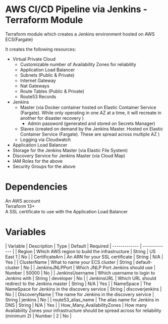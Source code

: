 # AWS CI/CD Pipeline via Jenkins - Terraform Module

Terraform module which creates a Jenkins environment hosted on AWS ECS(Fargate)

It creates the following resources:
* Virtual Private Cloud
  * Customizable number of Availability Zones for reliability
  * Application Load Balancer
  * Subnets (Public & Private)
  * Internet Gateway
  * Nat Gateways
  * Route Tables (Public & Private)
  * Route53 Records
* Jenkins
  * Master (via Docker container hosted on Elastic Container Service (Fargate). While only operating in one AZ at a time, it will recreate in another for disaster recovery )
    * Admin password (generated and stored on Secrets Manager)
  * Slaves (created on demand by the Jenkins Master. Hosted on Elastic Container Service (Fargate). These are spread across multiple AZ )
  * Logging via Cloudwatch
* Application Load Balancer
* Storage for the Jenkins Master (via Elastic File System)
* Discovery Service for Jenkins Master (via Cloud Map)
* IAM Roles for the above
* Security Groups for the above



# Dependencies
An AWS account  
Terraform 13+  
A SSL certificate to use with the Application Load Balancer


# Variables
| Variable  | Description | Type | Default | Required
| ------------- | ------------- |
| Region  | Which AWS region to build the infrastructure | String | US East 1 | No |
| CertificateArn | An ARN for your SSL certificate | String | N/A | Yes | 
| ClusterName | What to name your ECS cluster | String | default-cluster | No |
| JenkinsJNLPPort | Which JNLP Port Jenkins should use | Number | 50000 | No |
| JenkinsUsername | Which username to login to Jenkins with | String | developer | No |
| JenkinsURL | Which URL should redirect to the Jenkins master | String | N/A | Yes |
| NameSpace | The NameSpace for Jenkins in the discovery service | String | discoverjenkins | No |
| DiscoveryName | The name for Jenkins in the discovery service | String | jenkins | No |
| route53_alias_name | The alias name for Jenkins in DNS | String | N/A | Yes |
| How_Many_AvailabilityZones | How many Availability Zones your infrastructure should be spread across for reliability (minimum 2) | Number | 2 | No |

